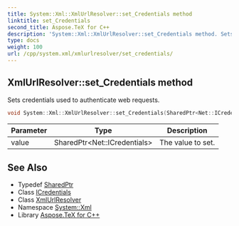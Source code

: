 ```yaml
---
title: System::Xml::XmlUrlResolver::set_Credentials method
linktitle: set_Credentials
second_title: Aspose.TeX for C++
description: 'System::Xml::XmlUrlResolver::set_Credentials method. Sets credentials used to authenticate web requests in C++.'
type: docs
weight: 100
url: /cpp/system.xml/xmlurlresolver/set_credentials/
---
```

## XmlUrlResolver::set_Credentials method


Sets credentials used to authenticate web requests.

```cpp
void System::Xml::XmlUrlResolver::set_Credentials(SharedPtr<Net::ICredentials> value) override
```


| Parameter | Type | Description |
| --- | --- | --- |
| value | SharedPtr\<Net::ICredentials\> | The value to set. |

## See Also

* Typedef [SharedPtr](../../../system/sharedptr/)
* Class [ICredentials](../../../system.net/icredentials/)
* Class [XmlUrlResolver](../)
* Namespace [System::Xml](../../)
* Library [Aspose.TeX for C++](../../../)
